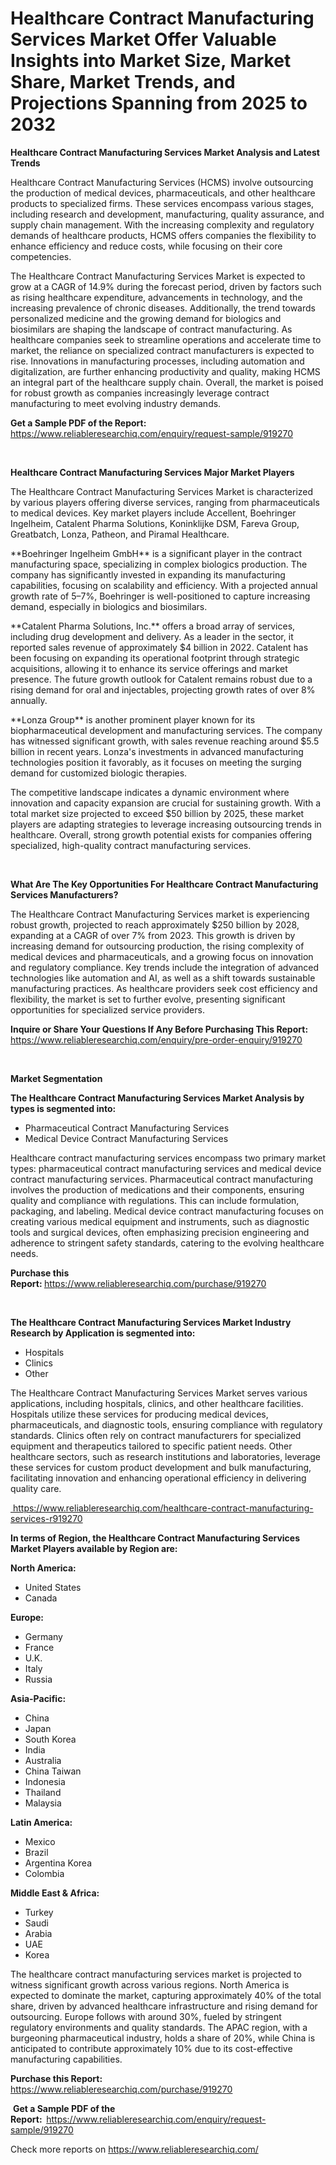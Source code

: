 <p><h1>Healthcare Contract Manufacturing Services Market Offer Valuable Insights into Market Size, Market Share, Market Trends, and Projections Spanning from 2025 to 2032</h1></p><p><strong>Healthcare Contract Manufacturing Services Market Analysis and Latest Trends</strong></p>
<p><p>Healthcare Contract Manufacturing Services (HCMS) involve outsourcing the production of medical devices, pharmaceuticals, and other healthcare products to specialized firms. These services encompass various stages, including research and development, manufacturing, quality assurance, and supply chain management. With the increasing complexity and regulatory demands of healthcare products, HCMS offers companies the flexibility to enhance efficiency and reduce costs, while focusing on their core competencies.</p><p>The Healthcare Contract Manufacturing Services Market is expected to grow at a CAGR of 14.9% during the forecast period, driven by factors such as rising healthcare expenditure, advancements in technology, and the increasing prevalence of chronic diseases. Additionally, the trend towards personalized medicine and the growing demand for biologics and biosimilars are shaping the landscape of contract manufacturing. As healthcare companies seek to streamline operations and accelerate time to market, the reliance on specialized contract manufacturers is expected to rise. Innovations in manufacturing processes, including automation and digitalization, are further enhancing productivity and quality, making HCMS an integral part of the healthcare supply chain. Overall, the market is poised for robust growth as companies increasingly leverage contract manufacturing to meet evolving industry demands.</p></p>
<p><strong>Get a Sample PDF of the Report:&nbsp;</strong> <a href="https://www.reliableresearchiq.com/enquiry/request-sample/919270?utm_campaign=3074&utm_medium=2&utm_source=Github&utm_content=ia&utm_term=07032025&utm_id=healthcare-contract-manufacturing-services">https://www.reliableresearchiq.com/enquiry/request-sample/919270</a></p>
<p>&nbsp;</p>
<p><strong>Healthcare Contract Manufacturing Services Major Market Players</strong></p>
<p><p>The Healthcare Contract Manufacturing Services Market is characterized by various players offering diverse services, ranging from pharmaceuticals to medical devices. Key market players include Accellent, Boehringer Ingelheim, Catalent Pharma Solutions, Koninklijke DSM, Fareva Group, Greatbatch, Lonza, Patheon, and Piramal Healthcare.</p><p>**Boehringer Ingelheim GmbH** is a significant player in the contract manufacturing space, specializing in complex biologics production. The company has significantly invested in expanding its manufacturing capabilities, focusing on scalability and efficiency. With a projected annual growth rate of 5–7%, Boehringer is well-positioned to capture increasing demand, especially in biologics and biosimilars.</p><p>**Catalent Pharma Solutions, Inc.** offers a broad array of services, including drug development and delivery. As a leader in the sector, it reported sales revenue of approximately $4 billion in 2022. Catalent has been focusing on expanding its operational footprint through strategic acquisitions, allowing it to enhance its service offerings and market presence. The future growth outlook for Catalent remains robust due to a rising demand for oral and injectables, projecting growth rates of over 8% annually.</p><p>**Lonza Group** is another prominent player known for its biopharmaceutical development and manufacturing services. The company has witnessed significant growth, with sales revenue reaching around $5.5 billion in recent years. Lonza's investments in advanced manufacturing technologies position it favorably, as it focuses on meeting the surging demand for customized biologic therapies.</p><p>The competitive landscape indicates a dynamic environment where innovation and capacity expansion are crucial for sustaining growth. With a total market size projected to exceed $50 billion by 2025, these market players are adapting strategies to leverage increasing outsourcing trends in healthcare. Overall, strong growth potential exists for companies offering specialized, high-quality contract manufacturing services.</p></p>
<p>&nbsp;</p>
<p><strong>What Are The Key Opportunities For Healthcare Contract Manufacturing Services Manufacturers?</strong></p>
<p><p>The Healthcare Contract Manufacturing Services market is experiencing robust growth, projected to reach approximately $250 billion by 2028, expanding at a CAGR of over 7% from 2023. This growth is driven by increasing demand for outsourcing production, the rising complexity of medical devices and pharmaceuticals, and a growing focus on innovation and regulatory compliance. Key trends include the integration of advanced technologies like automation and AI, as well as a shift towards sustainable manufacturing practices. As healthcare providers seek cost efficiency and flexibility, the market is set to further evolve, presenting significant opportunities for specialized service providers.</p></p>
<p><strong>Inquire or Share Your Questions If Any Before Purchasing This Report:</strong> <a href="https://www.reliableresearchiq.com/enquiry/pre-order-enquiry/919270?utm_campaign=3074&utm_medium=2&utm_source=Github&utm_content=ia&utm_term=07032025&utm_id=healthcare-contract-manufacturing-services">https://www.reliableresearchiq.com/enquiry/pre-order-enquiry/919270</a></p>
<p>&nbsp;</p>
<p><strong>Market Segmentation</strong></p>
<p><strong>The Healthcare Contract Manufacturing Services Market Analysis by types is segmented into:</strong></p>
<p><ul><li>Pharmaceutical Contract Manufacturing Services</li><li>Medical Device Contract Manufacturing Services</li></ul></p>
<p><p>Healthcare contract manufacturing services encompass two primary market types: pharmaceutical contract manufacturing services and medical device contract manufacturing services. Pharmaceutical contract manufacturing involves the production of medications and their components, ensuring quality and compliance with regulations. This can include formulation, packaging, and labeling. Medical device contract manufacturing focuses on creating various medical equipment and instruments, such as diagnostic tools and surgical devices, often emphasizing precision engineering and adherence to stringent safety standards, catering to the evolving healthcare needs.</p></p>
<p><strong>Purchase this Report:&nbsp;</strong><a href="https://www.reliableresearchiq.com/purchase/919270?utm_campaign=3074&utm_medium=2&utm_source=Github&utm_content=ia&utm_term=07032025&utm_id=healthcare-contract-manufacturing-services">https://www.reliableresearchiq.com/purchase/919270</a></p>
<p>&nbsp;</p>
<p><strong>The Healthcare Contract Manufacturing Services Market Industry Research by Application is segmented into:</strong></p>
<p><ul><li>Hospitals</li><li>Clinics</li><li>Other</li></ul></p>
<p><p>The Healthcare Contract Manufacturing Services Market serves various applications, including hospitals, clinics, and other healthcare facilities. Hospitals utilize these services for producing medical devices, pharmaceuticals, and diagnostic tools, ensuring compliance with regulatory standards. Clinics often rely on contract manufacturers for specialized equipment and therapeutics tailored to specific patient needs. Other healthcare sectors, such as research institutions and laboratories, leverage these services for custom product development and bulk manufacturing, facilitating innovation and enhancing operational efficiency in delivering quality care.</p></p>
<p><a href="https://www.reliableresearchiq.com/healthcare-contract-manufacturing-services-r919270?utm_campaign=3074&utm_medium=2&utm_source=Github&utm_content=ia&utm_term=07032025&utm_id=healthcare-contract-manufacturing-services">&nbsp;https://www.reliableresearchiq.com/healthcare-contract-manufacturing-services-r919270</a></p>
<p><strong>In terms of Region, the Healthcare Contract Manufacturing Services Market Players available by Region are:</strong></p>
<p>
    <p> <strong> North America: </strong>
        <ul>
            <li>United States</li>
            <li>Canada</li>
        </ul>
        </p> 
    <p> <strong> Europe: </strong>
        <ul>
            <li>Germany</li>
            <li>France</li>
            <li>U.K.</li>
            <li>Italy</li>
            <li>Russia</li>
        </ul>
        </p> 
    <p> <strong> Asia-Pacific: </strong>
        <ul>
            <li>China</li>
            <li>Japan</li>
            <li>South Korea</li>
            <li>India</li>
            <li>Australia</li>
            <li>China Taiwan</li>
            <li>Indonesia</li>
            <li>Thailand</li>
            <li>Malaysia</li>
        </ul>
        </p> 
    <p> <strong> Latin America: </strong>
        <ul>
            <li>Mexico</li>
            <li>Brazil</li>
            <li>Argentina Korea</li>
            <li>Colombia</li>
        </ul>
        </p> 
    <p> <strong> Middle East & Africa: </strong>
        <ul>
            <li>Turkey</li>
            <li>Saudi</li>
            <li>Arabia</li>
            <li>UAE</li>
            <li>Korea</li>
        </ul>
    </p>
    </p>
<p><p>The healthcare contract manufacturing services market is projected to witness significant growth across various regions. North America is expected to dominate the market, capturing approximately 40% of the total share, driven by advanced healthcare infrastructure and rising demand for outsourcing. Europe follows with around 30%, fueled by stringent regulatory environments and quality standards. The APAC region, with a burgeoning pharmaceutical industry, holds a share of 20%, while China is anticipated to contribute approximately 10% due to its cost-effective manufacturing capabilities.</p></p>
<p><strong>Purchase this Report: </strong><a href="https://www.reliableresearchiq.com/purchase/919270?utm_campaign=3074&utm_medium=2&utm_source=Github&utm_content=ia&utm_term=07032025&utm_id=healthcare-contract-manufacturing-services">https://www.reliableresearchiq.com/purchase/919270</a></p>
<p>&nbsp;<strong>Get a Sample PDF of the Report:&nbsp;&nbsp;</strong><a href="https://www.reliableresearchiq.com/enquiry/request-sample/919270?utm_campaign=3074&utm_medium=2&utm_source=Github&utm_content=ia&utm_term=07032025&utm_id=healthcare-contract-manufacturing-services">https://www.reliableresearchiq.com/enquiry/request-sample/919270</a></p>
<p><strong></strong></p>
<p>Check more reports on <a href="https://www.reliableresearchiq.com/?utm_campaign=3074&utm_medium=2&utm_source=Github&utm_content=ia&utm_term=07032025&utm_id=healthcare-contract-manufacturing-services">https://www.reliableresearchiq.com/</a></p>